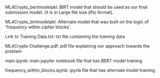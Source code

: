 ML4Crypto_bertmodelpkl: BIRT model that should be used as our final submission model. (it is in Large file size (lfs) format).

ML4Crypto_birtmodelpkl: Alternate model that was built on the logic of 'frequency within cipher blocks'.

Link to Training Data.txt: txt file containing the training data

ML4Crypto Challenge.pdf: pdf file explaining our approach towards the problem

main.ipynb: main jupyter notebook file that has BERT model training

frequency_within_blocks.ipynb: ipynb file that has alternate model training
